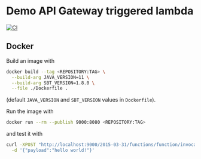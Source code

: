 # Demo API Gateway triggered lambda

[![CI](https://github.com/horothesun/demo-api-gateway-lambda/workflows/CI/badge.svg)](https://github.com/horothesun/demo-api-gateway-lambda/actions/workflows/ci.yml)

## Docker

Build an image with

```bash
docker build --tag <REPOSITORY:TAG> \
  --build-arg JAVA_VERSION=11 \
  --build-arg SBT_VERSION=1.8.0 \
  --file ./Dockerfile .
```

(default `JAVA_VERSION` and `SBT_VERSION` values in `Dockerfile`).

Run the image with

```bash
docker run --rm --publish 9000:8080 <REPOSITORY:TAG>
```

and test it with

```bash
curl -XPOST "http://localhost:9000/2015-03-31/functions/function/invocations" \
  -d '{"payload":"hello world!"}'
```